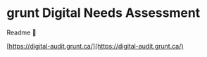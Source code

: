 # grunt Digital Needs Assessment

Readme 🤙

[https://digital-audit.grunt.ca/](https://digital-audit.grunt.ca/)